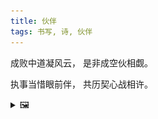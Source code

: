 ```yaml
---
title: 伙伴
tags: 书写, 诗, 伙伴
---
```


成败中道凝风云，
是非成空伙相觑。

执事当惜眼前伴，
共历契心战相许。

<details><summary>🖼️</summary>

![](/writings/images/2019-06-29-11-05-huo-ban.JPG)

</details>